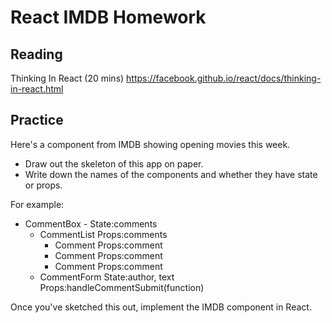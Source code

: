 # React IMDB Homework

## Reading

Thinking In React (20 mins) https://facebook.github.io/react/docs/thinking-in-react.html

## Practice

Here's a component from IMDB showing opening movies this week.

- Draw out the skeleton of this app on paper.
- Write down the names of the components and whether they have state or props.

For example:
- CommentBox - State:comments
  - CommentList Props:comments
    - Comment Props:comment
    - Comment Props:comment
    - Comment Props:comment
  - CommentForm State:author, text Props:handleCommentSubmit(function)

Once you've sketched this out, implement the IMDB component in React.

